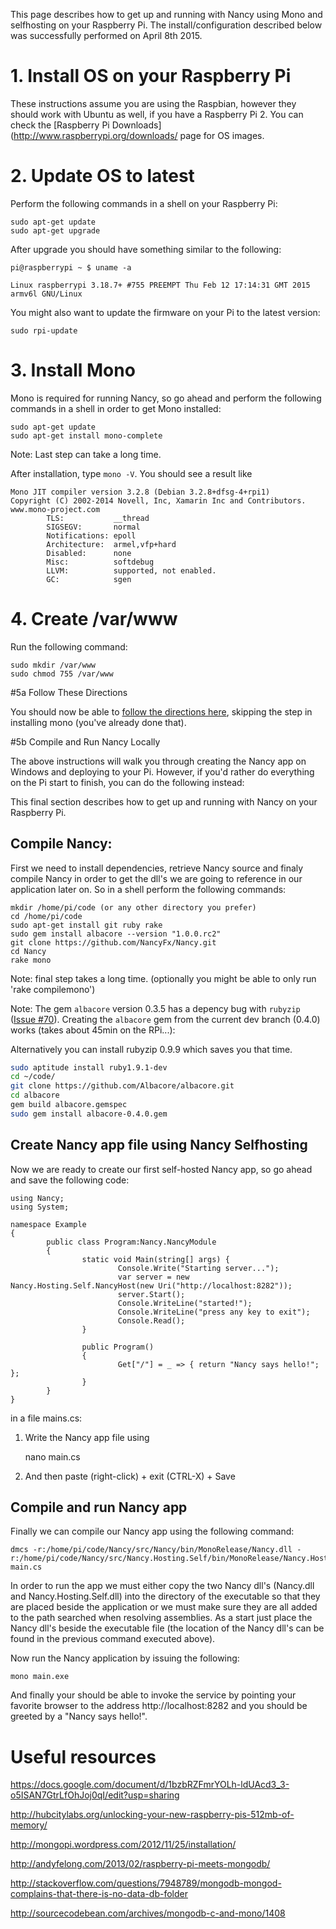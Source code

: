 This page describes how to get up and running with Nancy using Mono and selfhosting on your Raspberry Pi.
The install/configuration described below was successfully performed on April 8th 2015.

# 1. Install OS on your Raspberry Pi

These instructions assume you are using the Raspbian, however they should work with Ubuntu as well, if you have a Raspberry Pi 2. You can check the [Raspberry Pi Downloads](http://www.raspberrypi.org/downloads/ page for OS images.

# 2. Update OS to latest

Perform the following commands in a shell on your Raspberry Pi:

    sudo apt-get update
    sudo apt-get upgrade

After upgrade you should have something similar to the following:

    pi@raspberrypi ~ $ uname -a

    Linux raspberrypi 3.18.7+ #755 PREEMPT Thu Feb 12 17:14:31 GMT 2015 armv6l GNU/Linux

You might also want to update the firmware on your Pi to the latest version:

    sudo rpi-update

# 3. Install Mono

Mono is required for running Nancy, so go ahead and perform the following commands in a shell in order to get Mono installed:

    sudo apt-get update
    sudo apt-get install mono-complete

Note: Last step can take a long time.

After installation, type `mono -V`. You should see a result like 

    Mono JIT compiler version 3.2.8 (Debian 3.2.8+dfsg-4+rpi1)
    Copyright (C) 2002-2014 Novell, Inc, Xamarin Inc and Contributors. www.mono-project.com
            TLS:           __thread
            SIGSEGV:       normal
            Notifications: epoll
            Architecture:  armel,vfp+hard
            Disabled:      none
            Misc:          softdebug
            LLVM:          supported, not enabled.
            GC:            sgen
    

# 4. Create /var/www

Run the following command:

    sudo mkdir /var/www
    sudo chmod 755 /var/www

#5a Follow These Directions

You should now be able to [follow the directions here](https://github.com/NancyFx/Nancy/wiki/Hosting-Nancy-with-Nginx-on-Ubuntu#create-nancy-website), skipping the step in installing mono (you've already done that).

#5b Compile and Run Nancy Locally

The above instructions will walk you through creating the Nancy app on Windows and deploying to your Pi. However, if you'd rather do everything on the Pi start to finish, you can do the following instead:

This final section describes how to get up and running with Nancy on your Raspberry Pi.

## Compile Nancy:

First we need to install dependencies, retrieve Nancy source and finaly compile Nancy in order to get the dll's we are going to reference in our application later on. So in a shell perform the following commands:

    mkdir /home/pi/code (or any other directory you prefer)
    cd /home/pi/code
    sudo apt-get install git ruby rake
    sudo gem install albacore --version "1.0.0.rc2"
    git clone https://github.com/NancyFx/Nancy.git
    cd Nancy
    rake mono

Note: final step takes a long time. (optionally you might be able to only run 'rake compilemono')

Note: The gem `albacore` version 0.3.5 has a depency bug with `rubyzip` ([Issue #70](https://github.com/Albacore/albacore/issues/70)). Creating the `albacore` gem from the current dev branch (0.4.0) works (takes about 45min on the RPi...):

Alternatively you can install rubyzip 0.9.9 which saves you that time.

``` sh
sudo aptitude install ruby1.9.1-dev
cd ~/code/
git clone https://github.com/Albacore/albacore.git
cd albacore
gem build albacore.gemspec
sudo gem install albacore-0.4.0.gem
```

## Create Nancy app file using Nancy Selfhosting

Now we are ready to create our first self-hosted Nancy app, so go ahead and save the following code:

    using Nancy;
    using System;
    
    namespace Example
    {
            public class Program:Nancy.NancyModule
            {
                    static void Main(string[] args) {
                            Console.Write("Starting server...");
                            var server = new Nancy.Hosting.Self.NancyHost(new Uri("http://localhost:8282"));
                            server.Start();
                            Console.WriteLine("started!");
                            Console.WriteLine("press any key to exit");
                            Console.Read();
                    }
    
                    public Program()
                    {
                            Get["/"] = _ => { return "Nancy says hello!"; };
                    }
            }
    }

in a file mains.cs:

1. Write the Nancy app file using

    nano main.cs

2. And then paste (right-click) + exit (CTRL-X) + Save

## Compile and run Nancy app

Finally we can compile our Nancy app using the following command:

    dmcs -r:/home/pi/code/Nancy/src/Nancy/bin/MonoRelease/Nancy.dll -r:/home/pi/code/Nancy/src/Nancy.Hosting.Self/bin/MonoRelease/Nancy.Hosting.Self.dll main.cs

In order to run the app we must either copy the two Nancy dll's (Nancy.dll and Nancy.Hosting.Self.dll) into the directory of the executable so that they are placed beside the application or we must make sure they are all added to the path searched when resolving assemblies. As a start just place the Nancy dll's beside the executable file (the location of the Nancy dll's can be found in the previous command executed above). 

Now run the Nancy application by issuing the following:

    mono main.exe

And finally your should be able to invoke the service by pointing your favorite browser to the address http://localhost:8282 and you should be greeted by a "Nancy says hello!".


# Useful resources

https://docs.google.com/document/d/1bzbRZFmrYOLh-ldUAcd3_3-o5ISAN7GtrLfOhJoj0qI/edit?usp=sharing

http://hubcitylabs.org/unlocking-your-new-raspberry-pis-512mb-of-memory/

http://mongopi.wordpress.com/2012/11/25/installation/

http://andyfelong.com/2013/02/raspberry-pi-meets-mongodb/

http://stackoverflow.com/questions/7948789/mongodb-mongod-complains-that-there-is-no-data-db-folder

http://sourcecodebean.com/archives/mongodb-c-and-mono/1408

